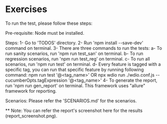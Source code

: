# Exercises
To run the test, please follow these steps: 

Pre-requisite: Node must be installed.

Steps: 
1- Go to 'TODOS' directory. 
2- Run 'npm install --save-dev' command on terminal. 
3- There are three commands to run the tests: 
  a- To run sanity scenarios, run 'npm run test_san' on terminal. 
  b- To run regression scenarios, run 'npm run test_reg' on terminal. 
  c- To run all scenarios, run 'npm run test' on terminal. 
  d- Every feature is tagged with a specific tag, you can run that specific feature by running following command: 
    npm run test '@<tag_name>' OR npx wdio run ./wdio.conf.js --cucumberOpts.tagExpression '@<tag_name>' 
4- To generate the report, run 'npm run gen_report' on terminal. This framework uses "allure" framework for reporting.

Scenarios: Please refer the 'SCENARIOS.md' for the scenarios.

** Note: You can refer the report's screenshot here for the results (report_screenshot.png).
